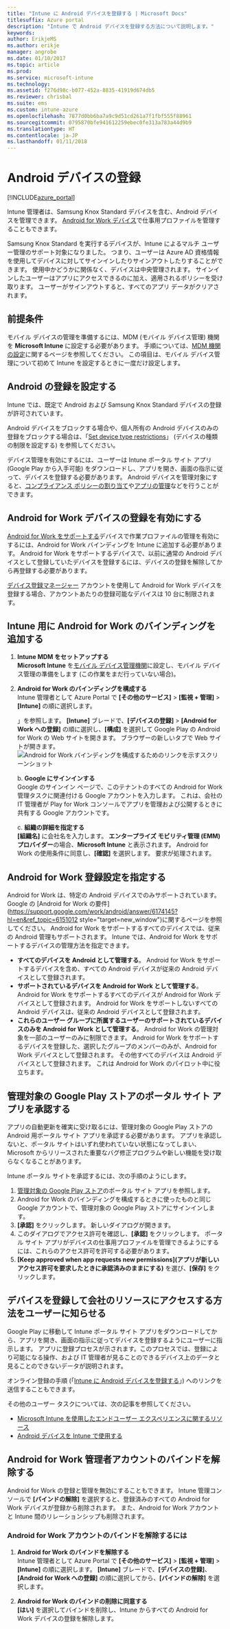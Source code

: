 ```yaml
---
title: "Intune に Android デバイスを登録する | Microsoft Docs"
titlesuffix: Azure portal
description: "Intune で Android デバイスを登録する方法について説明します。"
keywords: 
author: ErikjeMS
ms.author: erikje
manager: angrobe
ms.date: 01/10/2017
ms.topic: article
ms.prod: 
ms.service: microsoft-intune
ms.technology: 
ms.assetid: f276d98c-b077-452a-8835-41919d674db5
ms.reviewer: chrisbal
ms.suite: ems
ms.custom: intune-azure
ms.openlocfilehash: 7877d0bb6ba7a9c9d51cd261a7f1fbf555f88961
ms.sourcegitcommit: 0795870bfe941612259ebec0fe313a783a44d9b9
ms.translationtype: HT
ms.contentlocale: ja-JP
ms.lasthandoff: 01/11/2018
---
```

# <a name="enroll-android-devices"></a>Android デバイスの登録

[!INCLUDE[azure_portal](./includes/azure_portal.md)]

Intune 管理者は、Samsung Knox Standard デバイスを含む、Android デバイスを管理できます。 [Android for Work デバイス](#enable-enrollment-of-android-for-work-devices)で仕事用プロファイルを管理することもできます。

Samsung Knox Standard を実行するデバイスが、Intune によるマルチ ユーザー管理のサポート対象になりました。 つまり、ユーザーは Azure AD 資格情報を使用してデバイスに対してサインインしたりサインアウトしたりすることができます。 使用中かどうかに関係なく、デバイスは中央管理されます。 サインインしたユーザーはアプリにアクセスできるのに加え、適用されるポリシーを受け取ります。 ユーザーがサインアウトすると、すべてのアプリ データがクリアされます。

## <a name="prerequisite"></a>前提条件

モバイル デバイスの管理を準備するには、MDM (モバイル デバイス管理) 機関を **Microsoft Intune** に設定する必要があります。 手順については、[MDM 機関の設定](mdm-authority-set.md)に関するページを参照してください。 この項目は、モバイル デバイス管理について初めて Intune を設定するときに一度だけ設定します。

## <a name="set-up-android-enrollment"></a>Android の登録を設定する

Intune では、既定で Android および Samsung Knox Standard デバイスの登録が許可されています。

Android デバイスをブロックする場合や、個人所有の Android デバイスのみの登録をブロックする場合は、「[Set device type restrictions](enrollment-restrictions-set.md)」 (デバイスの種類の制限を設定する) を参照してください。

デバイス管理を有効にするには、ユーザーは Intune ポータル サイト アプリ (Google Play から入手可能) をダウンロードし、アプリを開き、画面の指示に従って、デバイスを登録する必要があります。 Android デバイスを管理対象にすると、[コンプライアンス ポリシーの割り当て](compliance-policy-create-android.md)や[アプリの管理](app-management.md)などを行うことができます。

## <a name="enable-enrollment-of-android-for-work-devices"></a>Android for Work デバイスの登録を有効にする

[Android for Work をサポートする](https://support.google.com/work/android/answer/6174145?hl=en&ref_topic=6151012)デバイスで作業プロファイルの管理を有効にするには、Android for Work バインディングを Intune に追加する必要があります。 Android for Work をサポートするデバイスで、以前に通常の Android デバイスとして登録していたデバイスを登録するには、デバイスの登録を解除してから再登録する必要があります。

[デバイス登録マネージャー](device-enrollment-manager-enroll.md) アカウントを使用して Android for Work デバイスを登録する場合、アカウントあたりの登録可能なデバイスは 10 台に制限されます。

## <a name="add-android-for-work-binding-for-intune"></a>Intune 用に Android for Work のバインディングを追加する

1. **Intune MDM をセットアップする**<br>
**Microsoft Intune** を[モバイル デバイス管理機関](mdm-authority-set.md)に設定し、モバイル デバイス管理の準備をします (この作業をまだ行っていない場合)。
2. **Android for Work のバインディングを構成する**<br>
    Intune 管理者として Azure Portal で **[その他のサービス]** > **[監視 + 管理]** > **[Intune]** の順に選択します。

   」を参照します。 **[Intune]** ブレードで、**[デバイスの登録]** > **[Android for Work への登録]** の順に選択し、**[構成]** を選択して Google Play の Android for Work の Web サイトを開きます。 ブラウザーの新しいタブで Web サイトが開きます。
   ![Android for Work バインディングを構成するためのリンクを示すスクリーンショット](./media/android-work-bind.png)

   b. **Google にサインインする**<br>
   Google のサインイン ページで、このテナントのすべての Android for Work 管理タスクに関連付ける Google アカウントを入力します。 これは、会社の IT 管理者が Play for Work コンソールでアプリを管理および公開するときに共有する Google アカウントです。

   c. **組織の詳細を指定する**<br>
   **[組織名]** に会社名を入力します。 **エンタープライズ モビリティ管理 (EMM) プロバイダー**の場合、**Microsoft Intune** と表示されます。 Android for Work の使用条件に同意し、**[確認]** を選択します。 要求が処理されます。

## <a name="specify-android-for-work-enrollment-settings"></a>Android for Work 登録設定を指定する
   Android for Work は、特定の Android デバイスでのみサポートされています。 Google の [Android for Work の要件](https://support.google.com/work/android/answer/6174145?hl=en&ref_topic=6151012 style="target=new_window")に関するページを参照してください。 Android for Work をサポートするすべてのデバイスでは、従来の Android 管理もサポートされます。 Intune では、Android for Work をサポートするデバイスの管理方法を指定できます。

   - **すべてのデバイスを Android として管理する**。 Android for Work をサポートするデバイスを含め、すべての Android デバイスが従来の Android デバイスとして登録されます。
   - **サポートされているデバイスを Android for Work として管理する**。 Android for Work をサポートするすべてのデバイスが Android for Work デバイスとして登録されます。 Android for Work をサポートしないすべての Android デバイスは、従来の Android デバイスとして登録されます。
   - **これらのユーザー グループに所属するユーザーのサポートされているデバイスのみを Android for Work として管理する**。 Android for Work の管理対象を一部のユーザーのみに制限できます。 Android for Work をサポートするデバイスを登録した、選択したグループのメンバーのみが、Android for Work デバイスとして登録されます。 その他すべてのデバイスは Android デバイスとして登録されます。 これは Android for Work のパイロット中に役立ちます。

## <a name="approve-the-company-portal-app-in-the-managed-google-play-store"></a>管理対象の Google Play ストアのポータル サイト アプリを承認する
アプリの自動更新を確実に受け取るには、管理対象の Google Play ストアの Android 用ポータル サイト アプリを承認する必要があります。 アプリを承認しないと、ポータル サイトはいずれ使われていない状態になってしまい、Microsoft からリリースされた重要なバグ修正プログラムや新しい機能を受け取らなくなることがあります。

Intune ポータル サイトを承認するには、次の手順のようにします。

1.  [管理対象の Google Play ストア](https://play.google.com/work/apps/details?id=com.microsoft.windowsintune.companyportal)のポータル サイト アプリを参照します。
2.  Android for Work のバインディングを構成するときに使ったものと同じ Google アカウントで、管理対象の Google Play ストアにサインインします。
3.  **[承認]** をクリックします。  新しいダイアログが開きます。
4.  このダイアログでアクセス許可を確認し、**[承認]** をクリックします。 ポータル サイト アプリがデバイスの仕事用プロファイルを管理できるようにするには、これらのアクセス許可を許可する必要があります。
5.  **[Keep approved when app requests new permissions]\(アプリが新しいアクセス許可を要求したときに承認済みのままにする\)** を選び、**[保存]** をクリックします。

<!--  ## Next steps for Android for Work
After configuring the Android for Work binding and settings, you can do the following:
- [Deploy Android for Work apps](android-for-work-apps.md)
- [Add Android for Work configuration policies](android-for-work-policy-settings-in-microsoft-intune.md)  -->

## <a name="tell-your-users-how-to-enroll-their-devices-to-access-company-resources"></a>デバイスを登録して会社のリソースにアクセスする方法をユーザーに知らせる

Google Play に移動して Intune ポータル サイト アプリをダウンロードしてから、アプリを開き、画面の指示に従ってデバイスを登録するようにユーザーに指示します。 アプリに登録プロセスが示されます。このプロセスでは、登録により可能になる操作、および IT 管理者が見ることのできるデバイス上のデータと見ることのできないデータが説明されます。

オンライン登録の手順 (「[Intune に Android デバイスを登録する](https://docs.microsoft.com/intune-user-help/enroll-your-device-in-intune-android)」) へのリンクを送信することもできます。

その他のユーザー タスクについては、次の記事を参照してください。

- [Microsoft Intune を使用したエンドユーザー エクスペリエンスに関するリソース](end-user-educate.md)
- [Android デバイスを Intune で使用する](https://docs.microsoft.com/intune-user-help/using-your-android-device-with-intune)

## <a name="unbind-your-android-for-work-administrative-account"></a>Android for Work 管理者アカウントのバインドを解除する

Android for Work の登録と管理を無効にすることもできます。 Intune 管理コンソールで **[バインドの解除]** を選択すると、登録済みのすべての Android for Work デバイスが登録から削除されます。 また、Android for Work アカウントと Intune 間のリレーションシップも削除されます。

### <a name="to-unbind-an-android-for-work-account"></a>Android for Work アカウントのバインドを解除するには

1. **Android for Work のバインドを解除する**<br>
    Intune 管理者として Azure Portal で **[その他のサービス]** > **[監視 + 管理]** > **[Intune]** の順に選択します。  **[Intune]** ブレードで、**[デバイスの登録]**、**[Android for Work への登録]** の順に選択してから、**[バインドの解除]** を選択します。

2. **Android for Work のバインドの削除に同意する**<br>
  **[はい]** を選択してバインドを削除し、Intune からすべての Android for Work デバイスの登録を解除します。
